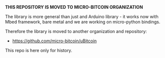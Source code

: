 **THIS REPOSITORY IS MOVED TO MICRO-BITCOIN ORGANIZATION**

The library is more general than just and Arduino library - it works now with Mbed framework, bare metal and we are working on micro-python bindings.

Therefore the library is moved to another organization and repository:

- https://github.com/micro-bitcoin/uBitcoin

This repo is here only for history.
